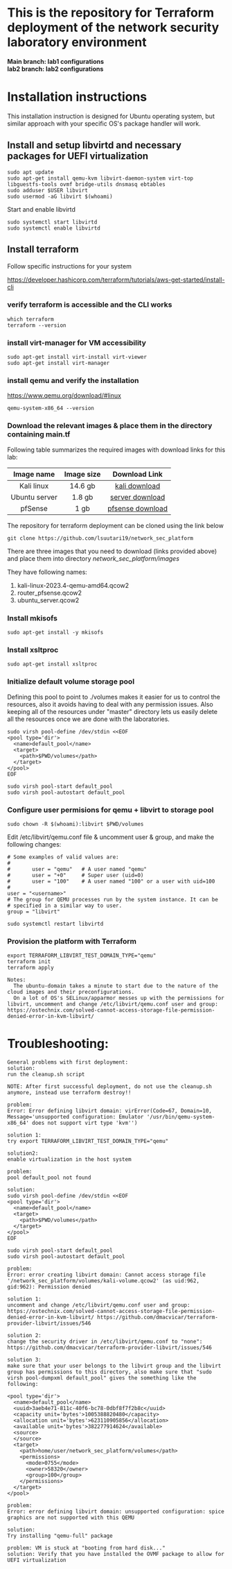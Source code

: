 # This is the repository for Terraform deployment of the network security laboratory environment

**Main branch: lab1 configurations**  
**lab2 branch: lab2 configurations**  


# Installation instructions

This installation instruction is designed for Ubuntu operating system, but similar approach with your specific OS's package handler will work.

## Install and setup libvirtd and necessary packages for UEFI virtualization
```
sudo apt update
sudo apt-get install qemu-kvm libvirt-daemon-system virt-top libguestfs-tools ovmf bridge-utils dnsmasq ebtables
sudo adduser $USER libvirt
sudo usermod -aG libvirt $(whoami)
```

Start and enable libvirtd
```
sudo systemctl start libvirtd
sudo systemctl enable libvirtd
```

## Install terraform
Follow specific instructions for your system

https://developer.hashicorp.com/terraform/tutorials/aws-get-started/install-cli

### verify terraform is accessible and the CLI works
```
which terraform
terraform --version
```


### install virt-manager for VM accessibility
```
sudo apt-get install virt-install virt-viewer
sudo apt-get install virt-manager
```

### install qemu and verify the installation
https://www.qemu.org/download/#linux
```
qemu-system-x86_64 --version
```
### Download the relevant images & place them in the directory containing main.tf

Following table summarizes the required images with download links for this lab:

Image name|Image size|Download Link
:-:|:-:|:-:
Kali linux | 14.6 gb | [kali download](https://a3s.fi/swift/v1/AUTH_d797295bcbc24cec98686c41a8e16ef5/CloudAndNetworkSecurity/kali-linux-2023.4-qemu-amd64.zip)
Ubuntu server | 1.8 gb | [server download](https://a3s.fi/swift/v1/AUTH_d797295bcbc24cec98686c41a8e16ef5/CloudAndNetworkSecurity/ubuntu_server.qcow2)
pfSense | 1 gb | [pfsense download](https://a3s.fi/swift/v1/AUTH_d797295bcbc24cec98686c41a8e16ef5/CloudAndNetworkSecurity/router_pfsense.qcow2)

The repository for terraform deployment can be cloned using the link below

```shell
git clone https://github.com/lsuutari19/network_sec_platform
```
There are three images that you need to download (links provided above) and place them into directory _network_sec_platform/images_ 

They have following names:

1) kali-linux-2023.4-qemu-amd64.qcow2
2) router_pfsense.qcow2
3) ubuntu_server.qcow2

### Install mkisofs
```
sudo apt-get install -y mkisofs
```

### Install xsltproc 
```
sudo apt-get install xsltproc
```

### Initialize default volume storage pool
Defining this pool to point to ./volumes makes it easier for us to control the resources, also it avoids having to deal with any permission issues. Also keeping all of the resources under "master" directory lets us easily delete all the resources once we are done with the laboratories.

```
sudo virsh pool-define /dev/stdin <<EOF
<pool type='dir'>
  <name>default_pool</name>
  <target>
    <path>$PWD/volumes</path>
  </target>
</pool>
EOF

sudo virsh pool-start default_pool
sudo virsh pool-autostart default_pool
```

### Configure user permisions for qemu + libvirt to storage pool
```
sudo chown -R $(whoami):libvirt $PWD/volumes
```
Edit /etc/libvirt/qemu.conf file & uncomment user & group, and make the following changes:
```
# Some examples of valid values are:
#
#       user = "qemu"   # A user named "qemu"
#       user = "+0"     # Super user (uid=0)
#       user = "100"    # A user named "100" or a user with uid=100
#
user = "<username>"
# The group for QEMU processes run by the system instance. It can be
# specified in a similar way to user.
group = "libvirt"
```
```
sudo systemctl restart libvirtd
```


### Provision the platform with Terraform
```
export TERRAFORM_LIBVIRT_TEST_DOMAIN_TYPE="qemu"
terraform init
terraform apply

Notes:
  The ubuntu-domain takes a minute to start due to the nature of the cloud images and their preconfigurations.
  On a lot of OS's SELinux/apparmor messes up with the permissions for libvirt, uncomment and change /etc/libvirt/qemu.conf user and group: https://ostechnix.com/solved-cannot-access-storage-file-permission-denied-error-in-kvm-libvirt/
```

# Troubleshooting:
```
General problems with first deployment:
solution:
run the cleanup.sh script

NOTE: After first successful deployment, do not use the cleanup.sh anymore, instead use terraform destroy!!

```


```
problem:
Error: Error defining libvirt domain: virError(Code=67, Domain=10, Message='unsupported configuration: Emulator '/usr/bin/qemu-system-x86_64' does not support virt type 'kvm'')

solution 1:
try export TERRAFORM_LIBVIRT_TEST_DOMAIN_TYPE="qemu"

solution2:
enable virtualization in the host system
```

```
problem:
pool default_pool not found

solution:
sudo virsh pool-define /dev/stdin <<EOF
<pool type='dir'>
  <name>default_pool</name>
  <target>
    <path>$PWD/volumes</path>
  </target>
</pool>
EOF

sudo virsh pool-start default_pool
sudo virsh pool-autostart default_pool
```

```
problem:
Error: error creating libvirt domain: Cannot access storage file '/network_sec_platform/volumes/kali-volume.qcow2' (as uid:962, gid:962): Permission denied

solution 1: 
uncomment and change /etc/libvirt/qemu.conf user and group: https://ostechnix.com/solved-cannot-access-storage-file-permission-denied-error-in-kvm-libvirt/ https://github.com/dmacvicar/terraform-provider-libvirt/issues/546

solution 2:
change the security driver in /etc/libvirt/qemu.conf to "none": https://github.com/dmacvicar/terraform-provider-libvirt/issues/546

solution 3:
make sure that your user belongs to the libvirt group and the libvirt group has permissions to this directory, also make sure that "sudo virsh pool-dumpxml default_pool" gives the something like the following:

<pool type='dir'>
  <name>default_pool</name>
  <uuid>3aeb4e71-811c-40f6-bc78-0dbf8f7f2b8c</uuid>
  <capacity unit='bytes'>1005388820480</capacity>
  <allocation unit='bytes'>623110905856</allocation>
  <available unit='bytes'>382277914624</available>
  <source>
  </source>
  <target>
    <path>home/user/network_sec_platform/volumes</path>
    <permissions>
      <mode>0755</mode>
      <owner>58320</owner>
      <group>100</group>
    </permissions>
  </target>
</pool>

```

```
problem: 
Error: error defining libvirt domain: unsupported configuration: spice graphics are not supported with this QEMU

solution:
Try installing "qemu-full" package
```

```
problem: VM is stuck at "booting from hard disk..."
solution: Verify that you have installed the OVMF package to allow for UEFI virtualization
```

